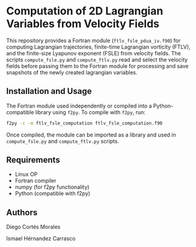 # Computation of 2D Lagrangian Variables from Velocity Fields

This repository provides a Fortran module (`ftlv_fsle_pdua_iv.f90`) for computing Lagrangian trajectories, finite-time Lagrangian vorticity (FTLV), and the finite-size Lyapunov exponent (FSLE) from velocity fields.
The scripts `compute_fsle.py` and `compute_ftlv.py` read and select the velocity fields before passing them to the Fortran module for processing and save snapshots of the newly created lagrangian variables.

## Installation and Usage

The Fortran module used independently or compiled into a Python-compatible library using `f2py`. To compile with `f2py`, run:

```bash
f2py -c -m ftlv_fsle_computation ftlv_fsle_computation.f90
```

Once compiled, the module can be imported as a library and used in `compute_fsle.py` and `compute_ftlv.py` scripts.

## Requirements

- Linux OP
- Fortran compiler
- numpy (for f2py functionality)
- Python (compatible with f2py)

## Authors

Diego Cortés Morales

Ismael Hérnandez Carrasco
